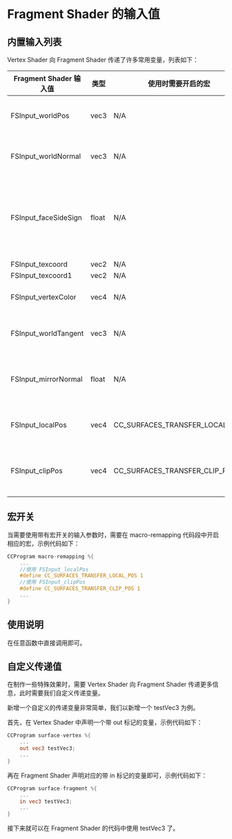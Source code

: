 # Fragment Shader 的输入值

## 内置输入列表

Vertex Shader 向 Fragment Shader 传递了许多常用变量，列表如下：

| Fragment Shader 输入值 | 类型  | 使用时需要开启的宏           | 含义               |
| --------------------- | ----- | ------------------------------ | ------------------        |
| FSInput_worldPos      | vec3  | N/A                            | World Position 世界坐标 |
| FSInput_worldNormal   | vec3  | N/A                            | World Normal 世界法线 |
| FSInput_faceSideSign  | float | N/A                            | Two Side Sign 物理正反面标记，可用于双面材质 |
| FSInput_texcoord      | vec2  | N/A                            | UV0                       |
| FSInput_texcoord1     | vec2  | N/A                            | UV1                       |
| FSInput_vertexColor   | vec4  | N/A                            | Vertex Color 顶点颜色 |
| FSInput_worldTangent  | vec3  | N/A                            | World Tangent 世界切线 |
| FSInput_mirrorNormal  | float | N/A                            | Mirror Normal Sign 镜像法线标记 |
| FSInput_localPos      | vec4  | CC_SURFACES_TRANSFER_LOCAL_POS | Local Position 局部坐标 |
| FSInput_clipPos       | vec4  | CC_SURFACES_TRANSFER_CLIP_POS  | Clip Position 投影/裁切空间坐标 |

## 宏开关

当需要使用带有宏开关的输入参数时，需要在 macro-remapping 代码段中开启相应的宏，示例代码如下：

```glsl
CCProgram macro-remapping %{
    ...
    //使用 FSInput_localPos
    #define CC_SURFACES_TRANSFER_LOCAL_POS 1
    //使用 FSInput_clipPos
    #define CC_SURFACES_TRANSFER_CLIP_POS 1
    ...
}
```

## 使用说明

在任意函数中直接调用即可。

## 自定义传递值

在制作一些特殊效果时，需要 Vertex Shader 向 Fragment Shader 传递更多信息，此时需要我们自定义传递变量。

新增一个自定义的传递变量非常简单，我们以新增一个 testVec3 为例。

首先，在 Vertex Shader 中声明一个带 out 标记的变量，示例代码如下：

```glsl
CCProgram surface-vertex %{
    ...
    out vec3 testVec3;
    ...
}
```

再在 Fragment Shader 声明对应的带 in 标记的变量即可，示例代码如下：

```glsl
CCProgram surface-fragment %{
    ...
    in vec3 testVec3;
    ...
}
```

接下来就可以在 Fragment Shader 的代码中使用 testVec3 了。
